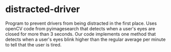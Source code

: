 # distracted-driver
Program to prevent drivers from being distracted in the first place.
Uses openCV code from pyimagesearch that detects when a user's eyes are closed for more than 3 seconds. 
Our code implements one method that detects when a user's eyes blink higher than the regular average per minute to tell that the user is tired.
